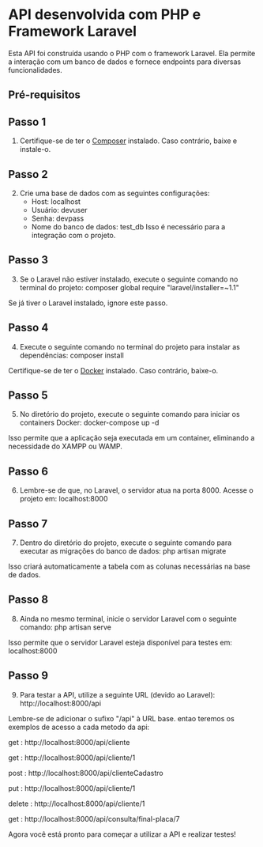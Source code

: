 # API desenvolvida com PHP e Framework Laravel

Esta API foi construída usando o PHP com o framework Laravel. Ela permite a interação com um banco de dados e fornece endpoints para diversas funcionalidades.

## Pré-requisitos

## Passo 1

1. Certifique-se de ter o [Composer](https://getcomposer.org/) instalado. Caso contrário, baixe e instale-o.

## Passo 2
2. Crie uma base de dados com as seguintes configurações:
   - Host: localhost
   - Usuário: devuser
   - Senha: devpass
   - Nome do banco de dados: test_db
   Isso é necessário para a integração com o projeto.

## Passo 3
3. Se o Laravel não estiver instalado, execute o seguinte comando no terminal do projeto:
composer global require "laravel/installer=~1.1"

Se já tiver o Laravel instalado, ignore este passo.

## Passo 4
4. Execute o seguinte comando no terminal do projeto para instalar as dependências:
composer install

Certifique-se de ter o [Docker](https://www.docker.com/) instalado. Caso contrário, baixe-o.

## Passo 5
5. No diretório do projeto, execute o seguinte comando para iniciar os containers Docker:
docker-compose up -d

Isso permite que a aplicação seja executada em um container, eliminando a necessidade do XAMPP ou WAMP.

## Passo 6
6. Lembre-se de que, no Laravel, o servidor atua na porta 8000. Acesse o projeto em:
localhost:8000

## Passo 7
7. Dentro do diretório do projeto, execute o seguinte comando para executar as migrações do banco de dados:
php artisan migrate

Isso criará automaticamente a tabela com as colunas necessárias na base de dados.

## Passo 8
8. Ainda no mesmo terminal, inicie o servidor Laravel com o seguinte comando:
php artisan serve

Isso permite que o servidor Laravel esteja disponível para testes em:
localhost:8000

## Passo 9
9. Para testar a API, utilize a seguinte URL (devido ao Laravel):
http://localhost:8000/api

Lembre-se de adicionar o sufixo "/api" à URL base.
entao teremos os exemplos de acesso a cada metodo da api:

get : http://localhost:8000/api/cliente

get : http://localhost:8000/api/cliente/1

post : http://localhost:8000/api/clienteCadastro

put : http://localhost:8000/api/cliente/1

delete : http://localhost:8000/api/cliente/1

get : http://localhost:8000/api/consulta/final-placa/7


Agora você está pronto para começar a utilizar a API e realizar testes!
